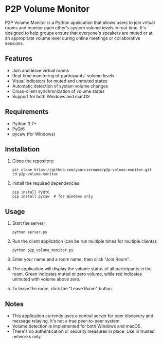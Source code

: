 # P2P Volume Monitor

P2P Volume Monitor is a Python application that allows users to join virtual rooms and monitor each other's system volume levels in real-time. It's designed to help groups ensure that everyone's speakers are muted or at an appropriate volume level during online meetings or collaborative sessions.

## Features

- Join and leave virtual rooms
- Real-time monitoring of participants' volume levels
- Visual indicators for muted and unmuted states
- Automatic detection of system volume changes
- Cross-client synchronization of volume states
- Support for both Windows and macOS

## Requirements

- Python 3.7+
- PyQt6
- pycaw (for Windows)

## Installation

1. Clone the repository:

   ```
   git clone https://github.com/yourusername/p2p-volume-monitor.git
   cd p2p-volume-monitor
   ```

2. Install the required dependencies:
   ```
   pip install PyQt6
   pip install pycaw  # for Windows only
   ```

## Usage

1. Start the server:

   ```
   python server.py
   ```

2. Run the client application (can be run multiple times for multiple clients):

   ```
   python p2p_volume_monitor.py
   ```

3. Enter your name and a room name, then click "Join Room".

4. The application will display the volume status of all participants in the room. Green indicates muted or zero volume, while red indicates unmuted with volume above zero.

5. To leave the room, click the "Leave Room" button.

## Notes

- This application currently uses a central server for peer discovery and message relaying. It's not a true peer-to-peer system.
- Volume detection is implemented for both Windows and macOS.
- There's no authentication or security measures in place. Use in trusted networks only.
